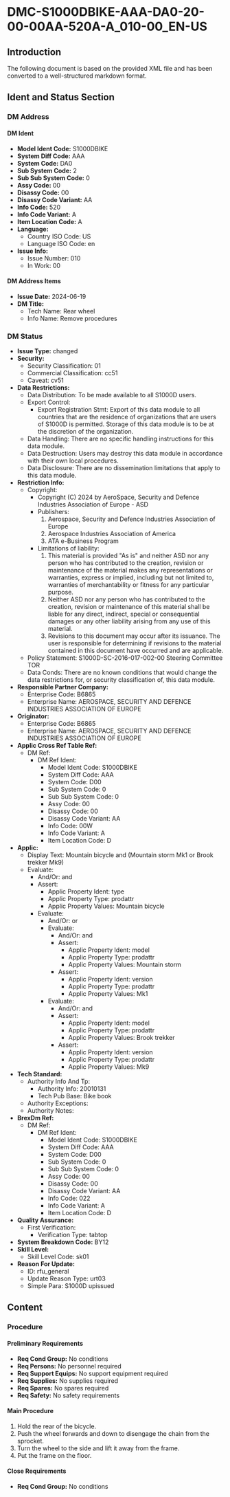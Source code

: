 # DMC-S1000DBIKE-AAA-DA0-20-00-00AA-520A-A_010-00_EN-US
## Introduction
The following document is based on the provided XML file and has been converted to a well-structured markdown format.

## Ident and Status Section
### DM Address
#### DM Ident
* **Model Ident Code:** S1000DBIKE
* **System Diff Code:** AAA
* **System Code:** DA0
* **Sub System Code:** 2
* **Sub Sub System Code:** 0
* **Assy Code:** 00
* **Disassy Code:** 00
* **Disassy Code Variant:** AA
* **Info Code:** 520
* **Info Code Variant:** A
* **Item Location Code:** A
* **Language:**
	+ Country ISO Code: US
	+ Language ISO Code: en
* **Issue Info:**
	+ Issue Number: 010
	+ In Work: 00

#### DM Address Items
* **Issue Date:** 2024-06-19
* **DM Title:**
	+ Tech Name: Rear wheel
	+ Info Name: Remove procedures

### DM Status
* **Issue Type:** changed
* **Security:**
	+ Security Classification: 01
	+ Commercial Classification: cc51
	+ Caveat: cv51
* **Data Restrictions:**
	+ Data Distribution: To be made available to all S1000D users.
	+ Export Control:
		- Export Registration Stmt: Export of this data module to all countries that are the residence of organizations that are users of S1000D is permitted. Storage of this data module is to be at the discretion of the organization.
	+ Data Handling: There are no specific handling instructions for this data module.
	+ Data Destruction: Users may destroy this data module in accordance with their own local procedures.
	+ Data Disclosure: There are no dissemination limitations that apply to this data module.
* **Restriction Info:**
	+ Copyright:
		- Copyright (C) 2024 by AeroSpace, Security and Defence Industries Association of Europe - ASD
		- Publishers:
			1. Aerospace, Security and Defence Industries Association of Europe
			2. Aerospace Industries Association of America
			3. ATA e-Business Program
		- Limitations of liability:
			1. This material is provided "As is" and neither ASD nor any person who has contributed to the creation, revision or maintenance of the material makes any representations or warranties, express or implied, including but not limited to, warranties of merchantability or fitness for any particular purpose.
			2. Neither ASD nor any person who has contributed to the creation, revision or maintenance of this material shall be liable for any direct, indirect, special or consequential damages or any other liability arising from any use of this material.
			3. Revisions to this document may occur after its issuance. The user is responsible for determining if revisions to the material contained in this document have occurred and are applicable.
	+ Policy Statement: S1000D-SC-2016-017-002-00 Steering Committee TOR
	+ Data Conds: There are no known conditions that would change the data restrictions for, or security classification of, this data module.
* **Responsible Partner Company:**
	+ Enterprise Code: B6865
	+ Enterprise Name: AEROSPACE, SECURITY AND DEFENCE INDUSTRIES ASSOCIATION OF EUROPE
* **Originator:**
	+ Enterprise Code: B6865
	+ Enterprise Name: AEROSPACE, SECURITY AND DEFENCE INDUSTRIES ASSOCIATION OF EUROPE
* **Applic Cross Ref Table Ref:**
	+ DM Ref:
		- DM Ref Ident:
			- Model Ident Code: S1000DBIKE
			- System Diff Code: AAA
			- System Code: D00
			- Sub System Code: 0
			- Sub Sub System Code: 0
			- Assy Code: 00
			- Disassy Code: 00
			- Disassy Code Variant: AA
			- Info Code: 00W
			- Info Code Variant: A
			- Item Location Code: D
* **Applic:**
	+ Display Text: Mountain bicycle and (Mountain storm Mk1 or Brook trekker Mk9)
	+ Evaluate:
		- And/Or: and
		- Assert:
			- Applic Property Ident: type
			- Applic Property Type: prodattr
			- Applic Property Values: Mountain bicycle
		- Evaluate:
			- And/Or: or
			- Evaluate:
				- And/Or: and
				- Assert:
					- Applic Property Ident: model
					- Applic Property Type: prodattr
					- Applic Property Values: Mountain storm
				- Assert:
					- Applic Property Ident: version
					- Applic Property Type: prodattr
					- Applic Property Values: Mk1
			- Evaluate:
				- And/Or: and
				- Assert:
					- Applic Property Ident: model
					- Applic Property Type: prodattr
					- Applic Property Values: Brook trekker
				- Assert:
					- Applic Property Ident: version
					- Applic Property Type: prodattr
					- Applic Property Values: Mk9
* **Tech Standard:**
	+ Authority Info And Tp:
		- Authority Info: 20010131
		- Tech Pub Base: Bike book
	+ Authority Exceptions: 
	+ Authority Notes: 
* **BrexDm Ref:**
	+ DM Ref:
		- DM Ref Ident:
			- Model Ident Code: S1000DBIKE
			- System Diff Code: AAA
			- System Code: D00
			- Sub System Code: 0
			- Sub Sub System Code: 0
			- Assy Code: 00
			- Disassy Code: 00
			- Disassy Code Variant: AA
			- Info Code: 022
			- Info Code Variant: A
			- Item Location Code: D
* **Quality Assurance:**
	+ First Verification:
		- Verification Type: tabtop
* **System Breakdown Code:** BY12
* **Skill Level:**
	+ Skill Level Code: sk01
* **Reason For Update:**
	+ ID: rfu_general
	+ Update Reason Type: urt03
	+ Simple Para: S1000D upissued

## Content
### Procedure
#### Preliminary Requirements
* **Req Cond Group:** No conditions
* **Req Persons:** No personnel required
* **Req Support Equips:** No support equipment required
* **Req Supplies:** No supplies required
* **Req Spares:** No spares required
* **Req Safety:** No safety requirements

#### Main Procedure
1. Hold the rear of the bicycle.
2. Push the wheel forwards and down to disengage the chain from the sprocket.
3. Turn the wheel to the side and lift it away from the frame.
4. Put the frame on the floor.

#### Close Requirements
* **Req Cond Group:** No conditions